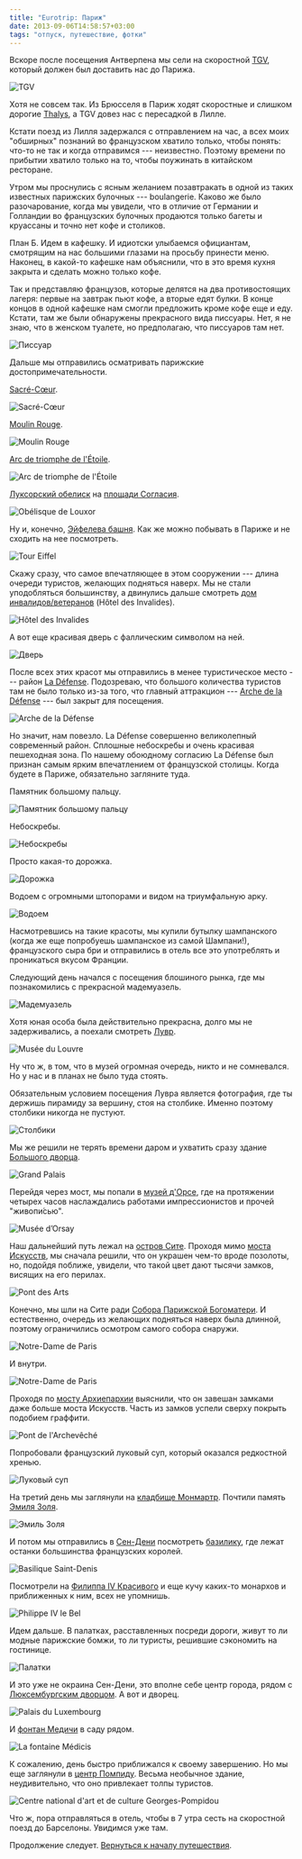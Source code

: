 ```yaml
---
title: "Eurotrip: Париж"
date: 2013-09-06T14:58:57+03:00
tags: "отпуск, путешествие, фотки"
---
```


Вскоре после посещения Антверпена мы сели на скоростной [TGV](http://ru.wikipedia.org/wiki/TGV), который должен был доставить нас до Парижа. 

![TGV](http://a51056ce8d9b948fb69e-8de36eb37b2366f5a76a776c3dee0b32.r42.cf1.rackcdn.com/paris_tgv.jpg "TGV")

Хотя не совсем так. Из Брюсселя в Париж ходят скоростные и слишком дорогие [Thalys](http://ru.wikipedia.org/wiki/Thalys), а TGV довез нас с пересадкой в Лилле. 

Кстати поезд из Лилля задержался с отправлением на час, а всех моих "обширных" познаний во французском хватило только, чтобы понять: что-то не так и когда отправимся&nbsp;--- неизвестно. Поэтому времени по прибытии хватило только на то, чтобы поужинать в китайском ресторане. 

Утром мы проснулись с ясным желанием позавтракать в одной из таких известных парижских булочных&nbsp;--- boulangerie. Каково же было разочарование, когда мы увидели, что в отличие от Германии и Голландии во французских булочных продаются только багеты и круассаны и точно нет кофе и столиков. 

План Б. Идем в кафешку. И идиотски улыбаемся официантам, смотрящим на нас большими глазами на просьбу принести меню. Наконец, в какой-то кафешке нам объяснили, что в это время кухня закрыта и сделать можно только кофе. 

Так и представляю французов, которые делятся на два противостоящих лагеря: первые на завтрак пьют кофе, а вторые едят булки. В конце концов в одной кафешке нам смогли предложить кроме кофе еще и еду. Кстати, там же были обнаружены прекрасного вида писсуары. Нет, я не знаю, что в женском туалете, но предполагаю, что писсуаров там нет. 

![Писсуар](http://a51056ce8d9b948fb69e-8de36eb37b2366f5a76a776c3dee0b32.r42.cf1.rackcdn.com/paris_urinals.jpg "Писсуар")

Дальше мы отправились осматривать парижские достопримечательности. 

[Sacré-Cœur](http://ru.wikipedia.org/wiki/%D0%91%D0%B0%D0%B7%D0%B8%D0%BB%D0%B8%D0%BA%D0%B0_%D0%A1%D0%B0%D0%BA%D1%80%D0%B5-%D0%9A%D1%91%D1%80). 

![](http://a51056ce8d9b948fb69e-8de36eb37b2366f5a76a776c3dee0b32.r42.cf1.rackcdn.com/paris_sacre-coeur.jpg "Sacré-Cœur")

[Moulin Rouge](http://ru.wikipedia.org/wiki/%D0%9C%D1%83%D0%BB%D0%B5%D0%BD_%D0%A0%D1%83%D0%B6). 

![](http://a51056ce8d9b948fb69e-8de36eb37b2366f5a76a776c3dee0b32.r42.cf1.rackcdn.com/paris_moulin_rouge.jpg "Moulin Rouge")

[Arc de triomphe de l'Étoile](http://ru.wikipedia.org/wiki/%D0%A2%D1%80%D0%B8%D1%83%D0%BC%D1%84%D0%B0%D0%BB%D1%8C%D0%BD%D0%B0%D1%8F_%D0%B0%D1%80%D0%BA%D0%B0_(%D0%9F%D0%B0%D1%80%D0%B8%D0%B6)). 

![](http://a51056ce8d9b948fb69e-8de36eb37b2366f5a76a776c3dee0b32.r42.cf1.rackcdn.com/paris_arc_de_triomphe.jpg "Arc de triomphe de l'Étoile")

[Луксорский обелиск](http://ru.wikipedia.org/wiki/%D0%9B%D1%83%D0%BA%D1%81%D0%BE%D1%80%D1%81%D0%BA%D0%B8%D0%B9_%D0%BE%D0%B1%D0%B5%D0%BB%D0%B8%D1%81%D0%BA_(%D0%9F%D0%B0%D1%80%D0%B8%D0%B6)) на [площади Согласия](http://ru.wikipedia.org/wiki/%D0%9F%D0%BB%D0%BE%D1%89%D0%B0%D0%B4%D1%8C_%D0%A1%D0%BE%D0%B3%D0%BB%D0%B0%D1%81%D0%B8%D1%8F). 

![](http://a51056ce8d9b948fb69e-8de36eb37b2366f5a76a776c3dee0b32.r42.cf1.rackcdn.com/paris_obelisque_de_louxor.jpg "Obélisque de Louxor")

Ну и, конечно, [Эйфелева башня](http://ru.wikipedia.org/wiki/%D0%AD%D0%B9%D1%84%D0%B5%D0%BB%D0%B5%D0%B2%D0%B0_%D0%B1%D0%B0%D1%88%D0%BD%D1%8F). Как же можно побывать в Париже и не сходить на нее посмотреть. 

![](http://a51056ce8d9b948fb69e-8de36eb37b2366f5a76a776c3dee0b32.r42.cf1.rackcdn.com/paris_tour_eiffel.jpg "Tour Eiffel")

Скажу сразу, что самое впечатляющее в этом сооружении&nbsp;--- длина очереди туристов, желающих подняться наверх. Мы не стали уподобляться большинству, а двинулись дальше смотреть [дом инвалидов/ветеранов](http://ru.wikipedia.org/wiki/%D0%94%D0%BE%D0%BC_%D0%B8%D0%BD%D0%B2%D0%B0%D0%BB%D0%B8%D0%B4%D0%BE%D0%B2) (Hôtel des Invalides). 

![](http://a51056ce8d9b948fb69e-8de36eb37b2366f5a76a776c3dee0b32.r42.cf1.rackcdn.com/paris_hotel_des_invalides.jpg "Hôtel des Invalides")

А вот еще красивая дверь с фаллическим символом на ней. 

![](http://a51056ce8d9b948fb69e-8de36eb37b2366f5a76a776c3dee0b32.r42.cf1.rackcdn.com/paris_door.jpg "Дверь")

После всех этих красот мы отправились в менее туристическое место&nbsp;--- район [La Défense](http://ru.m.wikipedia.org/wiki/%D0%94%D0%B5%D1%84%D0%B0%D0%BD%D1%81). Подозреваю, что большого количества туристов там не было только из-за того, что главный аттракцион&nbsp;--- [Arche de la Défense](http://ru.wikipedia.org/wiki/%D0%91%D0%BE%D0%BB%D1%8C%D1%88%D0%B0%D1%8F_%D0%B0%D1%80%D0%BA%D0%B0_%D0%94%D0%B5%D1%84%D0%B0%D0%BD%D1%81)&nbsp;--- был закрыт для посещения. 

![](http://a51056ce8d9b948fb69e-8de36eb37b2366f5a76a776c3dee0b32.r42.cf1.rackcdn.com/paris_arche_de_la_defense.jpg "Arche de la Défense")

Но значит, нам повезло. La Défense совершенно великолепный современный район. Сплошные небоскребы и очень красивая пешеходная зона. По нашему обоюдному согласию La Défense был признан самым ярким впечатлением от французской столицы. Когда будете в Париже, обязательно загляните туда.

Памятник большому пальцу. 

![](http://a51056ce8d9b948fb69e-8de36eb37b2366f5a76a776c3dee0b32.r42.cf1.rackcdn.com/paris_thumb.jpg "Памятник большому пальцу")

Небоскребы. 

![](http://a51056ce8d9b948fb69e-8de36eb37b2366f5a76a776c3dee0b32.r42.cf1.rackcdn.com/paris_skyscrapers.jpg "Небоскребы")

Просто какая-то дорожка. 

![](http://a51056ce8d9b948fb69e-8de36eb37b2366f5a76a776c3dee0b32.r42.cf1.rackcdn.com/paris_walkway.jpg "Дорожка")

Водоем с огромными штопорами и видом на триумфальную арку. 

![](http://a51056ce8d9b948fb69e-8de36eb37b2366f5a76a776c3dee0b32.r42.cf1.rackcdn.com/paris_corkscrews.jpg "Водоем")

Насмотревшись на такие красоты, мы купили бутылку шампанского (когда же еще попробуешь шампанское из самой Шампани!), французского сыра бри и отправились в отель все это употреблять и проникаться вкусом Франции. 

Следующий день начался с посещения блошиного рынка, где мы познакомились с прекрасной мадемуазель. 

![](http://a51056ce8d9b948fb69e-8de36eb37b2366f5a76a776c3dee0b32.r42.cf1.rackcdn.com/paris_mademoiselle.jpg "Мадемуазель")

Хотя юная особа была действительно прекрасна, долго мы не задерживались, а поехали смотреть [Лувр](http://ru.wikipedia.org/wiki/%D0%9B%D1%83%D0%B2%D1%80). 

![](http://a51056ce8d9b948fb69e-8de36eb37b2366f5a76a776c3dee0b32.r42.cf1.rackcdn.com/paris_louvre.jpg "Musée du Louvre")

Ну что ж, в том, что в музей огромная очередь, никто и не сомневался. Но у нас и в планах не было туда стоять. 

Обязательным условием посещения Лувра является фотография, где ты держишь пирамиду за вершину, стоя на столбике. Именно поэтому столбики никогда не пустуют. 

![](http://a51056ce8d9b948fb69e-8de36eb37b2366f5a76a776c3dee0b32.r42.cf1.rackcdn.com/paris_pyramids.jpg "Столбики")

Мы же решили не терять времени даром и ухватить сразу здание [Большого дворца](http://ru.wikipedia.org/wiki/%D0%91%D0%BE%D0%BB%D1%8C%D1%88%D0%BE%D0%B9_%D0%B4%D0%B2%D0%BE%D1%80%D0%B5%D1%86_(%D0%9F%D0%B0%D1%80%D0%B8%D0%B6)).

![](http://a51056ce8d9b948fb69e-8de36eb37b2366f5a76a776c3dee0b32.r42.cf1.rackcdn.com/paris_grand_palais.jpg "Grand Palais")

Перейдя через мост, мы попали в [музей д'Орсе](http://ru.wikipedia.org/wiki/%D0%9C%D1%83%D0%B7%D0%B5%D0%B9_%D0%9E%D1%80%D1%81%D0%B5), где на протяжении четырех часов наслаждались работами импрессионистов и прочей "живопи́сью". 

![](http://a51056ce8d9b948fb69e-8de36eb37b2366f5a76a776c3dee0b32.r42.cf1.rackcdn.com/paris_musee_d_orsay.jpg "Musée d’Orsay")

Наш дальнейший путь лежал на [остров Сите](http://ru.wikipedia.org/wiki/%D0%9E%D1%81%D1%82%D1%80%D0%BE%D0%B2_%D0%A1%D0%B8%D1%82%D0%B5). Проходя мимо [моста Искусств](http://ru.wikipedia.org/wiki/%D0%9C%D0%BE%D1%81%D1%82_%D0%98%D1%81%D0%BA%D1%83%D1%81%D1%81%D1%82%D0%B2), мы сначала решили, что он украшен чем-то вроде позолоты, но, подойдя поближе, увидели, что такой цвет дают тысячи замков, висящих на его перилах. 

![](http://a51056ce8d9b948fb69e-8de36eb37b2366f5a76a776c3dee0b32.r42.cf1.rackcdn.com/paris_pont_des_arts.jpg "Pont des Arts")

Конечно, мы шли на Сите ради [Собора Парижской Богоматери](http://ru.wikipedia.org/wiki/%D0%A1%D0%BE%D0%B1%D0%BE%D1%80_%D0%9F%D0%B0%D1%80%D0%B8%D0%B6%D1%81%D0%BA%D0%BE%D0%B9_%D0%91%D0%BE%D0%B3%D0%BE%D0%BC%D0%B0%D1%82%D0%B5%D1%80%D0%B8). И естественно, очередь из желающих подняться наверх была длинной, поэтому ограничились осмотром самого собора снаружи. 

![](http://a51056ce8d9b948fb69e-8de36eb37b2366f5a76a776c3dee0b32.r42.cf1.rackcdn.com/paris_notre-dame.jpg "Notre-Dame de Paris")

И внутри. 

![](http://a51056ce8d9b948fb69e-8de36eb37b2366f5a76a776c3dee0b32.r42.cf1.rackcdn.com/paris_notre-dame_inside.jpg "Notre-Dame de Paris")

Проходя по [мосту Архиепархии](http://ru.wikipedia.org/wiki/%D0%9C%D0%BE%D1%81%D1%82_%D0%90%D1%80%D1%85%D0%B8%D0%B5%D0%BF%D0%B0%D1%80%D1%85%D0%B8%D0%B8) выяснили, что он завешан замками даже больше моста Искусств. Часть из замков успели сверху покрыть подобием граффити. 

![](http://a51056ce8d9b948fb69e-8de36eb37b2366f5a76a776c3dee0b32.r42.cf1.rackcdn.com/paris_pont_de_l_archeveche.jpg "Pont de l'Archevêché")

Попробовали французский луковый суп, который оказался редкостной хренью. 

![](http://a51056ce8d9b948fb69e-8de36eb37b2366f5a76a776c3dee0b32.r42.cf1.rackcdn.com/paris_onion_soup.jpg "Луковый суп")

На третий день мы заглянули на [кладбище Монмартр](http://ru.wikipedia.org/wiki/%D0%9A%D0%BB%D0%B0%D0%B4%D0%B1%D0%B8%D1%89%D0%B5_%D0%9C%D0%BE%D0%BD%D0%BC%D0%B0%D1%80%D1%82%D1%80). Почтили память [Эмиля Золя](http://ru.wikipedia.org/wiki/%D0%97%D0%BE%D0%BB%D1%8F,_%D0%AD%D0%BC%D0%B8%D0%BB%D1%8C). 

![](http://a51056ce8d9b948fb69e-8de36eb37b2366f5a76a776c3dee0b32.r42.cf1.rackcdn.com/paris_emil_zola.jpg "Эмиль Золя")

И потом мы отправились в [Сен-Дени](http://ru.wikipedia.org/wiki/%D0%A1%D0%B5%D0%BD-%D0%94%D0%B5%D0%BD%D0%B8) посмотреть [базилику](http://ru.wikipedia.org/wiki/%D0%90%D0%B1%D0%B1%D0%B0%D1%82%D1%81%D1%82%D0%B2%D0%BE_%D0%A1%D0%B5%D0%BD-%D0%94%D0%B5%D0%BD%D0%B8), где лежат останки большинства французских королей. 

![](http://a51056ce8d9b948fb69e-8de36eb37b2366f5a76a776c3dee0b32.r42.cf1.rackcdn.com/paris_saint-denis.jpg "Basilique Saint-Denis")

Посмотрели на [Филиппа IV Красивого](http://ru.wikipedia.org/wiki/%D0%A4%D0%B8%D0%BB%D0%B8%D0%BF%D0%BF_IV_(%D0%BA%D0%BE%D1%80%D0%BE%D0%BB%D1%8C_%D0%A4%D1%80%D0%B0%D0%BD%D1%86%D0%B8%D0%B8)) и еще кучу каких-то монархов и приближенных к ним, всех не упомнишь.

![](http://a51056ce8d9b948fb69e-8de36eb37b2366f5a76a776c3dee0b32.r42.cf1.rackcdn.com/paris_philippe_iv.jpg "Philippe IV le Bel")

Идем дальше. В палатках, расставленных посреди дороги, живут то ли модные парижские бомжи, то ли туристы, решившие сэкономить на гостинице. 

![](http://a51056ce8d9b948fb69e-8de36eb37b2366f5a76a776c3dee0b32.r42.cf1.rackcdn.com/paris_tents.jpg "Палатки")

И это уже не окраина Сен-Дени, это вполне себе центр города, рядом с [Люксембургским дворцом](http://ru.wikipedia.org/wiki/%D0%9B%D1%8E%D0%BA%D1%81%D0%B5%D0%BC%D0%B1%D1%83%D1%80%D0%B3%D1%81%D0%BA%D0%B8%D0%B9_%D0%B4%D0%B2%D0%BE%D1%80%D0%B5%D1%86). А вот и дворец. 

![](http://a51056ce8d9b948fb69e-8de36eb37b2366f5a76a776c3dee0b32.r42.cf1.rackcdn.com/paris_palais_de_luxembourg.jpg "Palais du Luxembourg")

И [фонтан Медичи](http://en.wikipedia.org/wiki/Medici_Fountain) в саду рядом. 

![](http://a51056ce8d9b948fb69e-8de36eb37b2366f5a76a776c3dee0b32.r42.cf1.rackcdn.com/paris_la_fontaine_medicis.jpg "La fontaine Médicis")

К сожалению, день быстро приближался к своему завершению. Но мы еще заглянули в [центр Помпиду](http://ru.wikipedia.org/wiki/%D0%A6%D0%B5%D0%BD%D1%82%D1%80_%D0%9F%D0%BE%D0%BC%D0%BF%D0%B8%D0%B4%D1%83). Весьма необычное здание, неудивительно, что оно привлекает толпы туристов. 

![](http://a51056ce8d9b948fb69e-8de36eb37b2366f5a76a776c3dee0b32.r42.cf1.rackcdn.com/paris_pompidou.jpg "Centre national d'art et de culture Georges-Pompidou")

Что ж, пора отправляться в отель, чтобы в 7 утра сесть на скоростной поезд до Барселоны. Увидимся уже там. 

Продолжение следует. [Вернуться к началу путешествия](/post/eurotrip-warsaw).